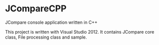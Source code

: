 JCompareCPP
===========

JCompare console application written in C++

This project is written with Visual Studio 2012.
It contains JCompare core class, File processing class and sample.
